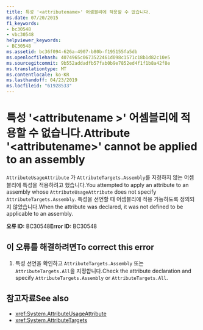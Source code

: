 ```yaml
---
title: 특성 '<attributename>' 어셈블리에 적용할 수 없습니다.
ms.date: 07/20/2015
f1_keywords:
- bc30548
- vbc30548
helpviewer_keywords:
- BC30548
ms.assetid: bc36f094-626a-4907-b80b-f195155fa5db
ms.openlocfilehash: 4074965c0673522461d098c1571c18b1d82c10e5
ms.sourcegitcommit: 9b552addadfb57fab0b9e7852ed4f1f1b8a42f8e
ms.translationtype: MT
ms.contentlocale: ko-KR
ms.lasthandoff: 04/23/2019
ms.locfileid: "61928533"
---
```

# <a name="attribute-attributename-cannot-be-applied-to-an-assembly"></a><span data-ttu-id="c8a09-102">특성 '\<attributename >' 어셈블리에 적용할 수 없습니다.</span><span class="sxs-lookup"><span data-stu-id="c8a09-102">Attribute '\<attributename>' cannot be applied to an assembly</span></span>
<span data-ttu-id="c8a09-103">`AttributeUsageAttribute` 가 `AttributeTargets.Assembly`를 지정하지 않는 어셈블리에 특성을 적용하려고 했습니다.</span><span class="sxs-lookup"><span data-stu-id="c8a09-103">You attempted to apply an attribute to an assembly whose `AttributeUsageAttribute` does not specify `AttributeTargets.Assembly`.</span></span> <span data-ttu-id="c8a09-104">특성을 선언할 때 어셈블리에 적용 가능하도록 정의되지 않았습니다.</span><span class="sxs-lookup"><span data-stu-id="c8a09-104">When the attribute was declared, it was not defined to be applicable to an assembly.</span></span>  
  
 <span data-ttu-id="c8a09-105">**오류 ID:** BC30548</span><span class="sxs-lookup"><span data-stu-id="c8a09-105">**Error ID:** BC30548</span></span>  
  
## <a name="to-correct-this-error"></a><span data-ttu-id="c8a09-106">이 오류를 해결하려면</span><span class="sxs-lookup"><span data-stu-id="c8a09-106">To correct this error</span></span>  
  
1. <span data-ttu-id="c8a09-107">특성 선언을 확인하고 `AttributeTargets.Assembly` 또는 `AttributeTargets.All`을 지정합니다.</span><span class="sxs-lookup"><span data-stu-id="c8a09-107">Check the attribute declaration and specify `AttributeTargets.Assembly` or `AttributeTargets.All`.</span></span>  
  
## <a name="see-also"></a><span data-ttu-id="c8a09-108">참고자료</span><span class="sxs-lookup"><span data-stu-id="c8a09-108">See also</span></span>

- <xref:System.AttributeUsageAttribute>
- <xref:System.AttributeTargets>
